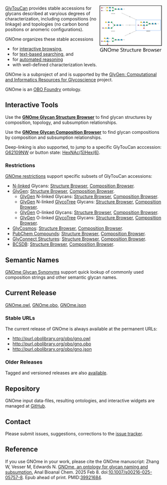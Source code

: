 <A href="https://gnome.glyomics.org/StructureBrowser.html"><img align="right" width="200px" src="img/GNOme Structure Browser Button.png"/></A> [GlyTouCan](http://glytoucan.org) provides stable accessions for glycans described at varyious degrees of characterization, including compositions (no linkage) and topologies (no carbon bond positions or anomeric configurations). 

GNOme organizes these stable accessions  
* for [interactive browsing](#interactive-tools),
* for [text-based searching](#semantic-names), and
* for [automated reasoning](#current-release)
* with well-defined characterization levels.

GNOme is a subproject of and is supported by the [GlyGen: Computational and Informatics Resources for Glycoscience](http://glygen.org/) project. 

GNOme is an [OBO Foundry](http://obofoundry.org/ontology/gno) ontology.

## Interactive Tools
Use the **[GNOme Glycan Structure Browser](https://gnome.glyomics.org/StructureBrowser.html)** to find glycan structures by composition, topology, and subsumption relationships. 

Use the **[GNOme Glycan Composition Browser](https://gnome.glyomics.org/CompositionBrowser.html)** to find glycan compositions by composition and subsumption relationships.

Deep-linking is also supported, to jump to a specific GlyTouCan acccession: [G62109NW](https://gnome.glyomics.org/StructureBrowser.html?focus=G62109NW) or button state: [HexNAc(5)Hex(6)](https://gnome.glyomics.org/StructureBrowser.html?HexNAc=5&Hex=6).


### Restrictions ###
[GNOme restrictions](restrictions) support specific subsets of GlyTouCan accessions:
* [N-linked](https://glycomotif.glyomics.org/glycomotifdev/GGM.001001#Alignments) Glycans: [Structure Browser](https://gnome.glyomics.org/restrictions/NGlycans.StructureBrowser.html), [Composition Browser](https://gnome.glyomics.org/restrictions/NGlycans.CompositionBrowser.html).
* [GlyGen](http://glygen.org): [Structure Browser](https://gnome.glyomics.org/restrictions/GlyGen.StructureBrowser.html), [Composition Browser](https://gnome.glyomics.org/restrictions/GlyGen.CompositionBrowser.html).
  * [GlyGen](http://glygen.org) N-linked Glycans: [Structure Browser](https://gnome.glyomics.org/restrictions/GlyGen_NGlycans.StructureBrowser.html), [Composition Browser](https://gnome.glyomics.org/restrictions/GlyGen_NGlycans.CompositionBrowser.html).
  * [GlyGen](http://glygen.org) N-linked [GlycoTree](https://sandbox.glyomics.org/) Glycans: [Structure Browser](https://gnome.glyomics.org/restrictions/GlycoTree_NGlycans.StructureBrowser.html), [Composition Browser](https://gnome.glyomics.org/restrictions/GlycoTree_NGlycans.CompositionBrowser.html).
  * [GlyGen](http://glygen.org) O-linked Glycans: [Structure Browser](https://gnome.glyomics.org/restrictions/GlyGen_OGlycans.StructureBrowser.html), [Composition Browser](https://gnome.glyomics.org/restrictions/GlyGen_OGlycans.CompositionBrowser.html).
  * [GlyGen](http://glygen.org) O-linked [GlycoTree](https://sandbox.glyomics.org/) Glycans: [Structure Browser](https://gnome.glyomics.org/restrictions/GlycoTree_OGlycans.StructureBrowser.html), [Composition Browser](https://gnome.glyomics.org/restrictions/GlycoTree_OGlycans.CompositionBrowser.html).
* [GlyCosmos](https://glycosmos.org/glycans/index): [Structure Browser](https://gnome.glyomics.org/restrictions/GlyCosmos.StructureBrowser.html), [Composition Browser](https://gnome.glyomics.org/restrictions/GlyCosmos.CompositionBrowser.html).
* [PubChem Compounds](https://pubchem.ncbi.nlm.nih.gov/): [Structure Browser](https://gnome.glyomics.org/restrictions/PubChemCID.StructureBrowser.html), [Composition Browser](https://gnome.glyomics.org/restrictions/PubChemCID.CompositionBrowser.html).
* [GlyConnect Structures](https://glyconnect.expasy.org/): [Structure Browser](https://gnome.glyomics.org/restrictions/GlyConnect.StructureBrowser.html), [Composition Browser](https://gnome.glyomics.org/restrictions/GlyConnect.CompositionBrowser.html).
* [BCSDB](http://csdb.glycoscience.ru/bacterial/): [Structure Browser](https://gnome.glyomics.org/restrictions/BCSDB.StructureBrowser.html), [Composition Browser](https://gnome.glyomics.org/restrictions/BCSDB.CompositionBrowser.html).

## Semantic Names
[GNOme Glycan Synonyms](data/exact_synonym.txt) support quick lookup of commonly used composition strings and other semantic glycan names. 

## Current Release
[GNOme.owl](https://github.com/glygen-glycan-data/GNOme/releases/latest/download/GNOme.owl), 
[GNOme.obo](https://github.com/glygen-glycan-data/GNOme/releases/latest/download/GNOme.obo), 
[GNOme.json](https://github.com/glygen-glycan-data/GNOme/releases/latest/download/GNOme.json)

### Stable URLs
The current release of GNOme is always available at the permanent URLs: 
* http://purl.obolibrary.org/obo/gno.owl
* http://purl.obolibrary.org/obo/gno.obo
* http://purl.obolibrary.org/obo/gno.json

### Older Releases
Tagged and versioned releases are also [available](https://github.com/glygen-glycan-data/GNOme/releases).

## Repository
GNOme input data-files, resulting ontologies, and interactive widgets are managed at [GitHub](https://github.com/glygen-glycan-data/GNOme). 

## Contact
Please submit issues, suggestions, corrections to the [issue tracker](https://github.com/glygen-glycan-data/GNOme/issues).

## Reference
If you use GNOme in your work, please cite the GNOme manuscript: Zhang W, Vesser M, Edwards N. [GNOme, an ontology for glycan naming and subsumption.](https://doi.org/10.1007/s00216-025-05757-8) Anal Bioanal Chem. 2025 Feb 8. doi:[10.1007/s00216-025-05757-8](https://doi.org/10.1007/s00216-025-05757-8). Epub ahead of print. PMID:[39921684](https://pubmed.ncbi.nlm.nih.gov/39921684/).


